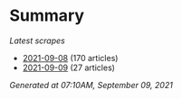 # Summary
*Latest scrapes*
* [2021-09-08](https://github.com/nuuuwan/news_lk/blob/data/news_lk.2021-09-08.json) (170 articles)
* [2021-09-09](https://github.com/nuuuwan/news_lk/blob/data/news_lk.2021-09-09.json) (27 articles)

*Generated at 07:10AM, September 09, 2021*